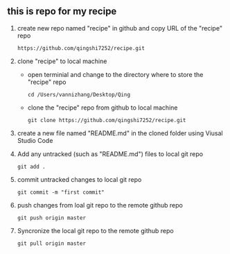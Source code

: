 ## this is repo for my recipe

1. create new repo named "recipe" in github and copy URL of the "recipe" repo

    ```
    https://github.com/qingshi7252/recipe.git
    ```

2. clone "recipe" to local machine 
    * open terminial and change to the directory where to store the "recipe" repo 
        ```
        cd /Users/vannizhang/Desktop/Qing 
        ```
    * clone the "recipe" repo from github to local machine
        ```
        git clone https://github.com/qingshi7252/recipe.git
        ```

3. create a new file named "README.md" in the cloned folder using Viusal Studio Code

4. Add any untracked (such as "README.md") files to local git repo
    ```
    git add . 
    ```
5. commit untracked changes to local git repo
    ```
    git commit -m "first commit" 
    ```
6. push changes from loal git repo to the remote github repo 
    ```
    git push origin master
    ```
7. Syncronize the local git repo to the remote github repo
    ```
    git pull origin master
    ```
